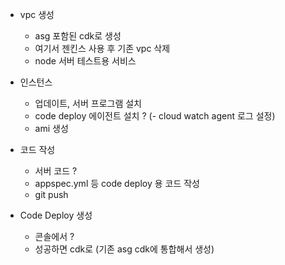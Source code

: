 - vpc 생성
    - asg 포함된 cdk로 생성
    - 여기서 젠킨스 사용 후 기존 vpc 삭제
    - node 서버 테스트용 서비스

- 인스턴스
    - 업데이트, 서버 프로그램 설치  
    - code deploy 에이전트 설치                         ?
    (- cloud watch agent 로그 설정)
    - ami 생성

- 코드 작성
    - 서버 코드                                      ?
    - appspec.yml 등 code deploy 용 코드 작성
    - git push

- Code Deploy 생성
    - 콘솔에서                                      ?
    - 성공하면 cdk로 (기존 asg cdk에 통합해서 생성)

